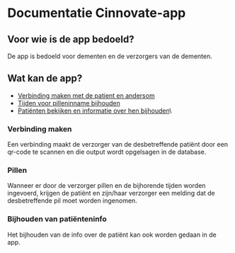 # Documentatie Cinnovate-app

## Voor wie is de app bedoeld?
De app is bedoeld voor dementen en de verzorgers van de dementen.

## Wat kan de app?
* [Verbinding maken met de patient en andersom](#verbinding-maken)
* [Tijden voor pilleninname bijhouden](#pillen)
* [Patiënten bekijken en informatie over hen bijhouden](#bijhouden-van-patiënteninfo)\


### Verbinding maken
Een verbinding maakt de verzorger van de desbetreffende patiënt door een qr-code te scannen en die output wordt opgelsagen in de database.

### Pillen
Wanneer er door de verzorger pillen en de bijhorende tijden worden ingevoerd, krijgen de patiënt en zijn/haar verzorger een melding dat de desbetreffende pil moet worden ingenomen.

### Bijhouden van patiënteninfo
Het bijhouden van de info over de patiënt kan ook worden gedaan in de app.
